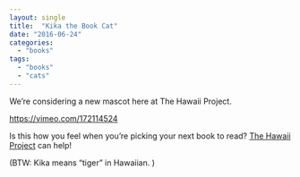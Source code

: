 ```yaml
---
layout: single
title:  "Kika the Book Cat"
date: "2016-06-24"
categories: 
  - "books"
tags: 
  - "books"
  - "cats"
---
```


We’re considering a new mascot here at The Hawaii Project.

https://vimeo.com/172114524

Is this how you feel when you’re picking your next book to read? [The Hawaii Project](https://www.thehawaiiproject.com) can help!

(BTW: Kika means “tiger” in Hawaiian. )
